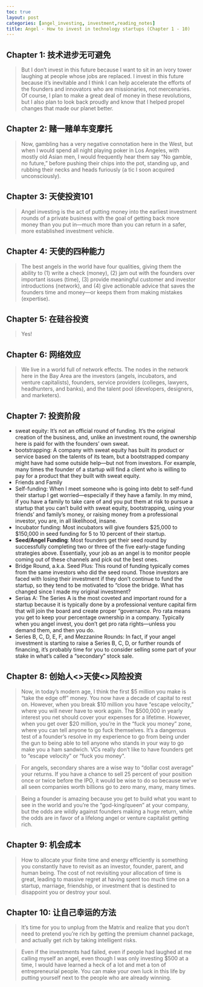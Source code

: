 ```yaml
---
toc: true
layout: post
categories: [angel_investing, investment,reading_notes]
title: Angel - How to invest in technology startups (Chapter 1 - 10)
---
```

## Chapter 1: 技术进步无可避免
> But I don’t invest in this future because I want to sit in an ivory tower laughing at people whose jobs are replaced. I invest in this future because it’s inevitable and I think I can help accelerate the efforts of the founders and innovators who are missionaries, not mercenaries. Of course, I plan to make a great deal of money in these revolutions, but I also plan to look back proudly and know that I helped propel changes that made our planet better.

## Chapter 2: 赌一赌单车变摩托
> Now, gambling has a very negative connotation here in the West, but when I would spend all night playing poker in Los Angeles, with mostly old Asian men, I would frequently hear them say “No gamble, no future,” before pushing their chips into the pot, standing up, and rubbing their necks and heads furiously (a tic I soon acquired unconsciously).

## Chapter 3: 天使投资101
> Angel investing is the act of putting money into the earliest investment rounds of a private business with the goal of getting back more money than you put in—much more than you can return in a safer, more established investment vehicle.

## Chapter 4: 天使的四种能力
> The best angels in the world have four qualities, giving them the ability to (1) write a check (money), (2) jam out with the founders over important issues (time), (3) provide meaningful customer and investor introductions (network), and (4) give actionable advice that saves the founders time and money—or keeps them from making mistakes (expertise).

## Chapter 5: 在硅谷投资
> Yes!

## Chapter 6: 网络效应
> We live in a world full of network effects. The nodes in the network here in the Bay Area are the investors (angels, incubators, and venture capitalists), founders, service providers (colleges, lawyers, headhunters, and banks), and the talent pool (developers, designers, and marketers).

## Chapter 7: 投资阶段
> 
- sweat equity: It’s not an official round of funding. It’s the original creation of the business, and, unlike an investment round, the ownership here is paid for with the founders’ own sweat.
- bootstrapping: A company with sweat equity has built its product or service based on the talents of its team, but a bootstrapped company might have had some outside help—but not from investors. For example, many times the founder of a startup will find a client who is willing to pay for a product that they built with sweat equity.
- Friends and Family
- Self-funding: When I meet someone who is going into debt to self-fund their startup I get worried—especially if they have a family. In my mind, if you have a family to take care of and you put them at risk to pursue a startup that you can’t build with sweat equity, bootstrapping, using your friends’ and family’s money, or raising money from a professional investor, you are, in all likelihood, insane.
- Incubator funding: Most incubators will give founders $25,000 to $150,000 in seed funding for 5 to 10 percent of their startup.
- **Seed/Angel Funding**: Most founders get their seed round by successfully completing two or three of the five early-stage funding strategies above. Essentially, your job as an angel is to monitor people coming out of these channels and pick out the best ones.
- Bridge Round, a.k.a. Seed Plus: This round of funding typically comes from the same investors who did the seed round. Those investors are faced with losing their investment if they don’t continue to fund the startup, so they tend to be motivated to “close the bridge. What has changed since I made my original investment?
- Serias A: The Series A is the most coveted and important round for a startup because it is typically done by a professional venture capital firm that will join the board and create proper “governance. Pro rata means you get to keep your percentage ownership in a company. Typically when you angel invest, you don’t get pro rata rights—unless you demand them, and then you do.
- Series B, C, D, E, F, and Mezzanine Rounds: In fact, if your angel investment is starting to raise a Series B, C, D, or further rounds of financing, it’s probably time for you to consider selling some part of your stake in what’s called a “secondary” stock sale.

## Chapter 8: 创始人<>天使<>风险投资
> Now, in today’s modern age, I think the first $5 million you make is “take the edge off” money. You now have a decade of capital to rest on. However, when you break $10 million you have “escape velocity,” where you will never have to work again. The $500,000 in yearly interest you net should cover your expenses for a lifetime.
However, when you get over $20 million, you’re in the “fuck you money” zone, where you can tell anyone to go fuck themselves. It’s a dangerous test of a founder’s resolve in my experience to go from being under the gun to being able to tell anyone who stands in your way to go make you a ham sandwich. VCs really don’t like to have founders get to “escape velocity” or “fuck you money".

> For angels, secondary shares are a wise way to “dollar cost average” your returns. If you have a chance to sell 25 percent of your position once or twice before the IPO, it would be wise to do so because we’ve all seen companies worth billions go to zero many, many, many times.

> Being a founder is amazing because you get to build what you want to see in the world and you’re the “god-king/queen” at your company, but the odds are wildly against founders making a huge return, while the odds are in favor of a lifelong angel or venture capitalist getting rich.

## Chapter 9: 机会成本
> How to allocate your finite time and energy efficiently is something you constantly have to revisit as an investor, founder, parent, and human being. The cost of not revisiting your allocation of time is great, leading to massive regret at having spent too much time on a startup, marriage, friendship, or investment that is destined to disappoint you or destroy your soul.

## Chapter 10: 让自己幸运的方法
> It’s time for you to unplug from the Matrix and realize that you don’t need to pretend you’re rich by getting the premium channel package, and actually get rich by taking intelligent risks.

> Even if the investments had failed, even if people had laughed at me calling myself an angel, even though I was only investing $500 at a time, I would have learned a heck of a lot and met a ton of entrepreneurial people. You can make your own luck in this life by putting yourself next to the people who are already winning.
